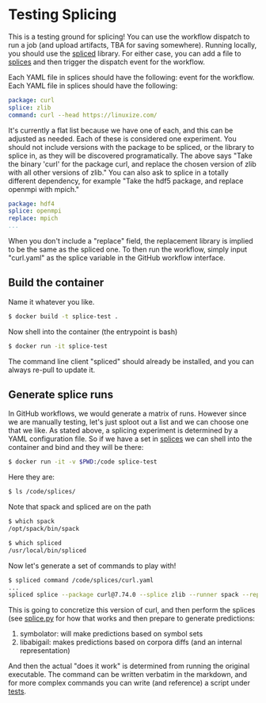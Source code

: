 # Testing Splicing

This is a testing ground for splicing! You can use the workflow dispatch to run
a job (and upload artifacts, TBA for saving somewhere). Running locally, you should use the [spliced](https://github.com/buildsi/spliced)
library. For either case, you can add a file to [splices](splices) and then trigger the dispatch
event for the workflow. 

Each YAML file in splices should have the following:
event for the workflow. Each YAML file in splices should have the following:

```yaml
package: curl
splice: zlib
command: curl --head https://linuxize.com/
```

It's currently a flat list because we have one of each, and this can be adjusted as needed.
Each of these is considered one experiment. You should not include versions with the package
to be spliced, or the library to splice in, as they will be discovered programatically.
The above says "Take the binary 'curl' for the package curl, and replace the chosen version of
zlib with all other versions of zlib." You can also ask to splice in a totally different dependency,
for example "Take the hdf5 package, and replace openmpi with mpich." 

```yaml
package: hdf4
splice: openmpi
replace: mpich
...
```
When you don't include a "replace" field, the replacement library is implied to be the same as the spliced one.
To then run the workflow, simply input "curl.yaml" as the splice variable in the GitHub
workflow interface.

## Build the container

Name it whatever you like.

```bash
$ docker build -t splice-test .
```

Now shell into the container (the entrypoint is bash)

```bash
$ docker run -it splice-test
```

The command line client "spliced" should already be installed, and you can always re-pull to update it.

## Generate splice runs

In GitHub workflows, we would generate a matrix of runs. However since we are manually testing, let's just sploot out a list and we can
choose one that we like. As stated above, a splicing experiment is determined by a YAML configuration file. So if we have a set in [splices](splices)
we can shell into the container and bind and they will be there:

```bash
$ docker run -it -v $PWD:/code splice-test
```

Here they are:

```bash
$ ls /code/splices/
```

Note that spack and spliced are on the path

```bash
$ which spack
/opt/spack/bin/spack

$ which spliced
/usr/local/bin/spliced
```

Now let's generate a set of commands to play with!

```bash
$ spliced command /code/splices/curl.yaml
...
spliced splice --package curl@7.74.0 --splice zlib --runner spack --replace zlib --experiment curl curl --head https://linuxize.com/
```

This is going to concretize this version of curl, and then perform the splices (see [splice.py](splice.py) for how that works
and then prepare to generate predictions:

1. symbolator: will make predictions based on symbol sets
2. libabigail: makes predictions based on corpora diffs (and an internal representation)

And then the actual "does it work" is determined from running the original executable. The command
can be written verbatim in the markdown, and for more complex commands you can write (and reference) a script
under [tests](tests).
